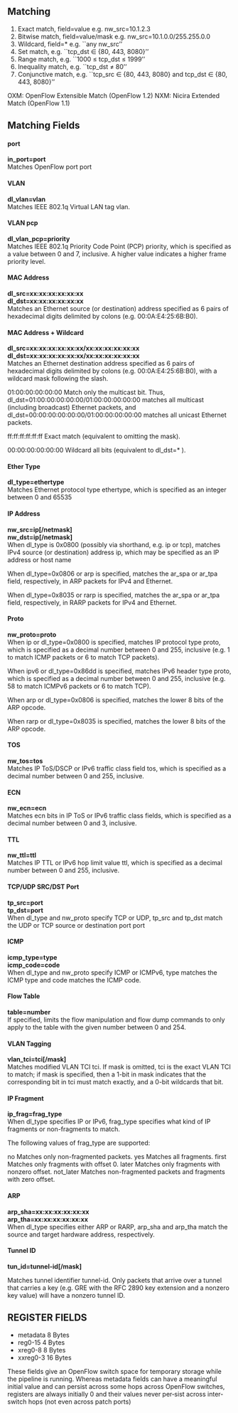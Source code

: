 ## Matching
1. Exact match, field=value e.g. nw_src=10.1.2.3
2. Bitwise match, field=value/mask e.g. nw_src=10.1.0.0/255.255.0.0
3. Wildcard, field=* e.g. ``any nw_src’’
4. Set match, e.g. ``tcp_dst ∈ {80, 443, 8080}’’
5. Range match, e.g. ``1000 ≤ tcp_dst ≤ 1999’’
6. Inequality match, e.g. ``tcp_dst ≠ 80’’
7. Conjunctive  match, e.g. ``tcp_src ∈ {80, 443, 8080} and tcp_dst ∈ {80, 443, 8080}’’



OXM: OpenFlow  Extensible  Match  (OpenFlow 1.2)
NXM: Nicira Extended Match (OpenFlow 1.1)


## Matching Fields
#### port
**in_port=port**  
Matches OpenFlow port port

#### VLAN
**dl_vlan=vlan**  
Matches IEEE 802.1q Virtual LAN tag vlan.

#### VLAN pcp
**dl_vlan_pcp=priority**  
Matches IEEE 802.1q Priority Code Point (PCP) priority, which is specified as a value between 0 and 7, inclusive. A higher value indicates a higher frame priority level.

#### MAC Address
**dl_src=xx:xx:xx:xx:xx:xx**  
**dl_dst=xx:xx:xx:xx:xx:xx**  
Matches an Ethernet source (or destination) address specified as 6 pairs of hexadecimal digits delimited by colons (e.g. 00:0A:E4:25:6B:B0).

#### MAC Address + Wildcard
**dl_src=xx:xx:xx:xx:xx:xx/xx:xx:xx:xx:xx:xx**  
**dl_dst=xx:xx:xx:xx:xx:xx/xx:xx:xx:xx:xx:xx**  
Matches an Ethernet destination address specified as 6 pairs of hexadecimal digits delimited by colons (e.g. 00:0A:E4:25:6B:B0), with a wildcard mask following the slash.

01:00:00:00:00:00 Match only the multicast bit. Thus, dl_dst=01:00:00:00:00:00/01:00:00:00:00:00 matches all multicast (including broadcast) Ethernet packets, and dl_dst=00:00:00:00:00:00/01:00:00:00:00:00 matches all unicast Ethernet packets.

ff:ff:ff:ff:ff:ff Exact match (equivalent to omitting the mask).

00:00:00:00:00:00 Wildcard all bits (equivalent to dl_dst=* ).

#### Ether Type
**dl_type=ethertype**  
Matches Ethernet protocol type ethertype, which is specified as an integer between 0 and 65535

#### IP Address
**nw_src=ip[/netmask]**  
**nw_dst=ip[/netmask]**  
When dl_type is 0x0800 (possibly via shorthand, e.g. ip or tcp), matches IPv4 source (or destination) address ip, which may be specified as an IP address or host name

When dl_type=0x0806 or arp is specified, matches the ar_spa or ar_tpa field, respectively, in ARP packets for IPv4 and Ethernet.

When dl_type=0x8035 or rarp is specified, matches the ar_spa or ar_tpa field, respectively, in RARP packets for IPv4 and Ethernet.

#### Proto
**nw_proto=proto**  
When ip or dl_type=0x0800 is specified, matches IP protocol type proto, which is specified as a decimal number between 0 and 255, inclusive (e.g. 1 to match ICMP packets or 6 to match TCP packets).

When ipv6 or dl_type=0x86dd is specified, matches IPv6 header type proto, which is specified as a decimal number between 0 and 255, inclusive (e.g. 58 to match ICMPv6 packets or 6 to match TCP).

When arp or dl_type=0x0806 is specified, matches the lower 8 bits of the ARP opcode.

When rarp or dl_type=0x8035 is specified, matches the lower 8 bits of the ARP opcode.

#### TOS
**nw_tos=tos**  
Matches IP ToS/DSCP or IPv6 traffic class field tos, which is specified as a decimal number between 0 and 255, inclusive.

#### ECN
**nw_ecn=ecn**  
Matches ecn bits in IP ToS or IPv6 traffic class fields, which is specified as a decimal number between 0 and 3, inclusive.

#### TTL
**nw_ttl=ttl**  
Matches IP TTL or IPv6 hop limit value ttl, which is specified as a decimal number between 0 and 255, inclusive.

#### TCP/UDP SRC/DST Port
**tp_src=port**  
**tp_dst=port**  
When dl_type and nw_proto specify TCP or UDP, tp_src and tp_dst match the UDP or TCP source or destination port port

#### ICMP
**icmp_type=type**  
**icmp_code=code**  
When dl_type and nw_proto specify ICMP or ICMPv6, type matches the ICMP type and code matches the ICMP code.

#### Flow Table
**table=number**  
If specified, limits the flow manipulation and flow dump commands to only apply to the table with the given number between 0 and 254.

#### VLAN Tagging
**vlan_tci=tci[/mask]**  
Matches modified VLAN TCI tci. If mask is omitted, tci is the exact VLAN TCI to match; if mask is specified, then a 1-bit in mask indicates that the corresponding bit in tci must match exactly, and a 0-bit wildcards that bit.

#### IP Fragment
**ip_frag=frag_type**  
When dl_type specifies IP or IPv6, frag_type specifies what kind of IP fragments or non-fragments to match.

The following values of frag_type are supported:

no Matches only non-fragmented packets.
yes Matches all fragments.
first Matches only fragments with offset 0.
later Matches only fragments with nonzero offset.
not_later Matches non-fragmented packets and fragments with zero offset.

#### ARP
**arp_sha=xx:xx:xx:xx:xx:xx**  
**arp_tha=xx:xx:xx:xx:xx:xx**  
When dl_type specifies either ARP or RARP, arp_sha and arp_tha match the source and target hardware address, respectively.

#### Tunnel ID
**tun_id=tunnel-id[/mask]**  

Matches tunnel identifier tunnel-id. Only packets that arrive over a tunnel that carries a key (e.g. GRE with the RFC 2890 key extension and a nonzero key value) will have a nonzero tunnel ID.


## REGISTER FIELDS
- metadata 8 Bytes
- reg0-15  4 Bytes
- xreg0-8  8 Bytes
- xxreg0-3 16 Bytes

These fields give an OpenFlow switch space for temporary storage  while the  pipeline is running. Whereas metadata fields can have a meaningful initial  value  and  can  persist  across  some  hops  across  OpenFlow switches,  registers are always initially 0 and their values never per‐sist across inter-switch hops (not even across patch ports)
